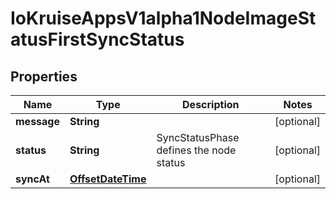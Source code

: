 
# IoKruiseAppsV1alpha1NodeImageStatusFirstSyncStatus

## Properties
Name | Type | Description | Notes
------------ | ------------- | ------------- | -------------
**message** | **String** |  |  [optional]
**status** | **String** | SyncStatusPhase defines the node status |  [optional]
**syncAt** | [**OffsetDateTime**](OffsetDateTime.md) |  |  [optional]



